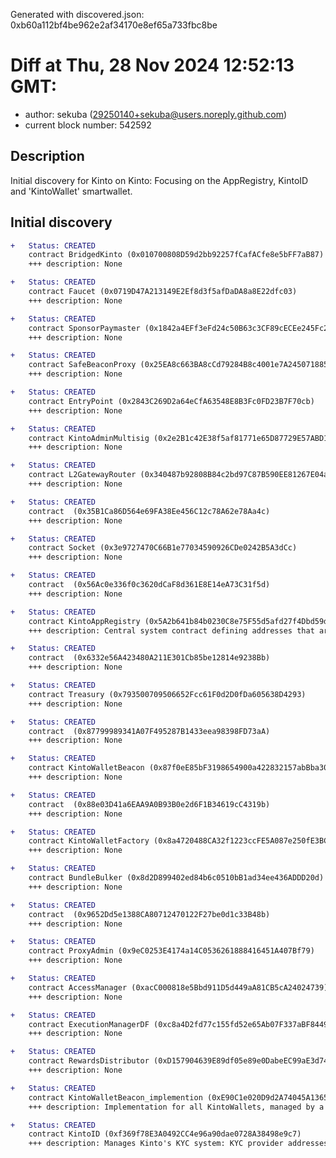 Generated with discovered.json: 0xb60a112bf4be962e2af34170e8ef65a733fbc8be

# Diff at Thu, 28 Nov 2024 12:52:13 GMT:

- author: sekuba (<29250140+sekuba@users.noreply.github.com>)
- current block number: 542592

## Description

Initial discovery for Kinto on Kinto: Focusing on the AppRegistry, KintoID and 'KintoWallet' smartwallet.

## Initial discovery

```diff
+   Status: CREATED
    contract BridgedKinto (0x010700808D59d2bb92257fCafACfe8e5bFF7aB87)
    +++ description: None
```

```diff
+   Status: CREATED
    contract Faucet (0x0719D47A213149E2Ef8d3f5afDaDA8a8E22dfc03)
    +++ description: None
```

```diff
+   Status: CREATED
    contract SponsorPaymaster (0x1842a4EFf3eFd24c50B63c3CF89cECEe245Fc2bd)
    +++ description: None
```

```diff
+   Status: CREATED
    contract SafeBeaconProxy (0x25EA8c663BA8cCd79284B8c4001e7A245071885c)
    +++ description: None
```

```diff
+   Status: CREATED
    contract EntryPoint (0x2843C269D2a64eCfA63548E8B3Fc0FD23B7F70cb)
    +++ description: None
```

```diff
+   Status: CREATED
    contract KintoAdminMultisig (0x2e2B1c42E38f5af81771e65D87729E57ABD1337a)
    +++ description: None
```

```diff
+   Status: CREATED
    contract L2GatewayRouter (0x340487b92808B84c2bd97C87B590EE81267E04a7)
    +++ description: None
```

```diff
+   Status: CREATED
    contract  (0x35B1Ca86D564e69FA38Ee456C12c78A62e78Aa4c)
    +++ description: None
```

```diff
+   Status: CREATED
    contract Socket (0x3e9727470C66B1e77034590926CDe0242B5A3dCc)
    +++ description: None
```

```diff
+   Status: CREATED
    contract  (0x56Ac0e336f0c3620dCaF8d361E8E14eA73C31f5d)
    +++ description: None
```

```diff
+   Status: CREATED
    contract KintoAppRegistry (0x5A2b641b84b0230C8e75F55d5afd27f4Dbd59d5b)
    +++ description: Central system contract defining addresses that are allowed to be called by EOAs. The modified Kinto node reads this configuration and drops all other transactions from EOAs. Accordingly, users can only transact from their smart wallets.
```

```diff
+   Status: CREATED
    contract  (0x6332e56A423480A211E301Cb85be12814e9238Bb)
    +++ description: None
```

```diff
+   Status: CREATED
    contract Treasury (0x793500709506652Fcc61F0d2D0fDa605638D4293)
    +++ description: None
```

```diff
+   Status: CREATED
    contract  (0x87799989341A07F495287B1433eea98398FD73aA)
    +++ description: None
```

```diff
+   Status: CREATED
    contract KintoWalletBeacon (0x87f0eE85bF3198654900a422832157abBba30828)
    +++ description: None
```

```diff
+   Status: CREATED
    contract  (0x88e03D41a6EAA9A0B93B0e2d6F1B34619cC4319b)
    +++ description: None
```

```diff
+   Status: CREATED
    contract KintoWalletFactory (0x8a4720488CA32f1223ccFE5A087e250fE3BC5D75)
    +++ description: None
```

```diff
+   Status: CREATED
    contract BundleBulker (0x8d2D899402ed84b6c0510bB1ad34ee436ADDD20d)
    +++ description: None
```

```diff
+   Status: CREATED
    contract  (0x9652Dd5e1388CA80712470122F27be0d1c33B48b)
    +++ description: None
```

```diff
+   Status: CREATED
    contract ProxyAdmin (0x9eC0253E4174a14C0536261888416451A407Bf79)
    +++ description: None
```

```diff
+   Status: CREATED
    contract AccessManager (0xacC000818e5Bbd911D5d449aA81CB5cA24024739)
    +++ description: None
```

```diff
+   Status: CREATED
    contract ExecutionManagerDF (0xc8a4D2fd77c155fd52e65Ab07F337aBF84495Ead)
    +++ description: None
```

```diff
+   Status: CREATED
    contract RewardsDistributor (0xD157904639E89df05e89e0DabeEC99aE3d74F9AA)
    +++ description: None
```

```diff
+   Status: CREATED
    contract KintoWalletBeacon_implemention (0xE90C1e020D9d2A74045A1365bd5abEe87Aee8D7C)
    +++ description: Implementation for all KintoWallets, managed by a beacon proxy.
```

```diff
+   Status: CREATED
    contract KintoID (0xf369f78E3A0492CC4e96a90dae0728A38498e9c7)
    +++ description: Manages Kinto's KYC system: KYC provider addresses and the KYC status of users.
```
